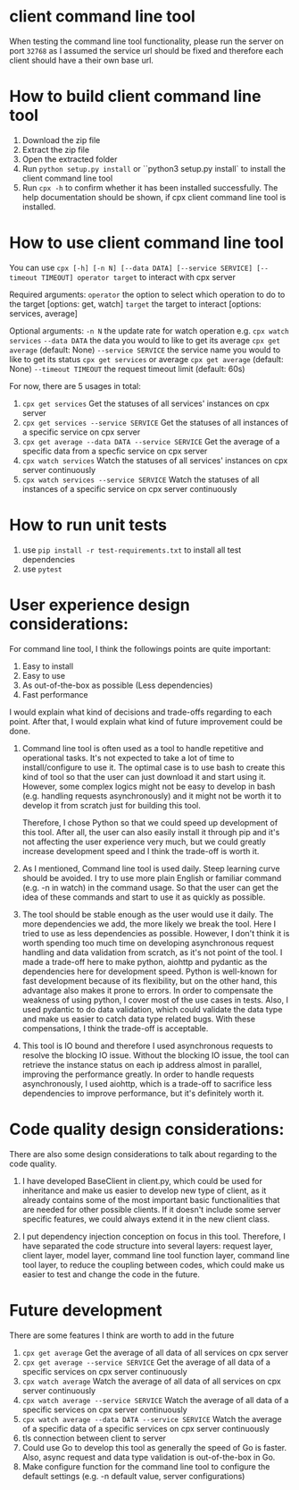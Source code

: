 # client command line tool


When testing the command line tool functionality, please run the server on port `32768` as I assumed the service url should be fixed and therefore each client should have a their own base url.


# How to build client command line tool
1. Download the zip file
2. Extract the zip file
3. Open the extracted folder
4. Run `python setup.py install` or ``python3 setup.py install` to install the client command line tool
5. Run `cpx -h` to confirm whether it has been installed successfully. The help documentation should be shown, if cpx client command line tool is installed.


# How to use client command line tool
You can use `cpx [-h] [-n N] [--data DATA] [--service SERVICE] [--timeout TIMEOUT] operator target` to interact with cpx server

Required arguments:
  `operator`           the option to select which operation to do to the target [options: get, watch]
  `target`             the target to interact [options: services, average]

Optional arguments:
  `-n N`               the update rate for watch operation e.g. `cpx watch services`
  `--data DATA`        the data you would to like to get its average `cpx get average` (default: None)
  `--service SERVICE`  the service name you would to like to get its status `cpx get services` or average `cpx get average` (default: None)
  `--timeout TIMEOUT`  the request timeout limit (default: 60s)

For now, there are 5 usages in total:
1. `cpx get services`                                Get the statuses of all services' instances on cpx server
2. `cpx get services --service SERVICE`              Get the statuses of all instances of a specific service on cpx server
3. `cpx get average --data DATA --service SERVICE`   Get the average of a specific data from a specfic service on cpx server
4. `cpx watch services`                              Watch the statuses of all services' instances on cpx server continuously
5. `cpx watch services --service SERVICE`            Watch the statuses of all instances of a specific service on cpx server continuously


# How to run unit tests
1. use `pip install -r test-requirements.txt` to install all test dependencies
2. use `pytest`


# User experience design considerations:
For command line tool, I think the followings points are quite important:
1. Easy to install
2. Easy to use
3. As out-of-the-box as possible (Less dependencies)
4. Fast performance

I would explain what kind of decisions and trade-offs regarding to each point. 
After that, I would explain what kind of future improvement could be done.

1. Command line tool is often used as a tool to handle repetitive and operational tasks. 
   It's not expected to take a lot of time to install/configure to use it. 
   The optimal case is to use bash to create this kind of tool so that the user can just download it and start using it.
   However, some complex logics might not be easy to develop in bash (e.g. handling requests asynchronously) 
   and it might not be worth it to develop it from scratch just for building this tool.

   Therefore, I chose Python so that we could speed up development of this tool. 
   After all, the user can also easily install it through pip and it's not affecting the user experience very much,
   but we could greatly increase development speed and I think the trade-off is worth it.

2. As I mentioned, Command line tool is used daily. Steep learning curve should be avoided.
   I try to use more plain English or familiar command (e.g. -n in watch) in the command usage.
   So that the user can get the idea of these commands and start to use it as quickly as possible.

3. The tool should be stable enough as the user would use it daily. The more dependencies we add, the more likely we break the tool.
   Here I tried to use as less dependencies as possible. However, I don't think it is worth spending too much time on developing 
   asynchronous request handling and data validation from scratch, as it's not point of the tool. I made a trade-off here to make
   python, aiohttp and pydantic as the dependencies here for development speed. 
   Python is well-known for fast development because of its flexibility, but on the other hand, this advantage also makes it prone to errors.
   In order to compensate the weakness of using python, I cover most of the use cases in tests. 
   Also, I used pydantic to do data validation, which could validate the data type and make us easier to catch data type related bugs.
   With these compensations, I think the trade-off is acceptable.

4. This tool is IO bound and therefore I used asynchronous requests to resolve the blocking IO issue. 
   Without the blocking IO issue, the tool can retrieve the instance status on each ip address almost in parallel, improving the performance greatly.
   In order to handle requests asynchronously, I used aiohttp, which is a trade-off to sacrifice less dependencies to improve performance,
   but it's definitely worth it.


# Code quality design considerations:
There are also some design considerations to talk about regarding to the code quality.
1. I have developed BaseClient in client.py, which could be used for inheritance and make us easier to develop new type of client, as it already contains
   some of the most important basic functionalities that are needed for other possible clients. If it doesn't include some server specific features,
   we could always extend it in the new client class.

2. I put dependency injection conception on focus in this tool. Therefore, I have separated the code structure into several layers:
    request layer, client layer, model layer, command line tool function layer, command line tool layer, to reduce the coupling between codes, 
    which could make us easier to test and change the code in the future.


# Future development
There are some features I think are worth to add in the future
1. `cpx get average`                                    Get the average of all data of all services on cpx server
2. `cpx get average --service SERVICE`                  Get the average of all data of a specific services on cpx server continuously
3. `cpx watch average`                                  Watch the average of all data of all services on cpx server continuously
4. `cpx watch average --service SERVICE`                Watch the average of all data of a specific services on cpx server continuously
5. `cpx watch average --data DATA --service SERVICE`    Watch the average of a specific data of a specific services on cpx server continuously
6. tls connection between client to server
7. Could use Go to develop this tool as generally the speed of Go is faster. Also, async request and data type validation is out-of-the-box in Go.
8. Make configure function for the command line tool to configure the default settings (e.g. -n default value, server configurations)

